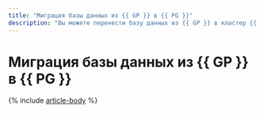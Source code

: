 ```yaml
---
title: "Миграция базы данных из {{ GP }} в {{ PG }}"
description: "Вы можете перенести базу данных из {{ GP }} в кластер {{ PG }} с помощью сервиса {{ data-transfer-full-name }}."
---
```


# Миграция базы данных из {{ GP }} в {{ PG }}

{% include [article-body](../../_tutorials/datatransfer/mgp-to-mpg.md) %}
